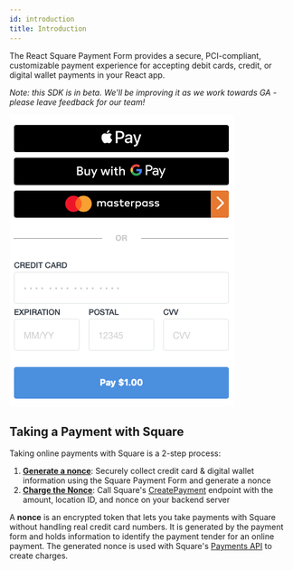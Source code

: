 ```yaml
---
id: introduction
title: Introduction
---
```


The React Square Payment Form provides a secure, PCI-compliant, customizable payment experience for accepting debit cards, credit, or digital wallet payments in your React app.

*Note: this SDK is in beta. We'll be improving it as we work towards GA - please leave feedback for our team!*

![Square Payment Form Example](assets/payment-form-complete.png)

## Taking a Payment with Square

Taking online payments with Square is a 2-step process:

1. **[Generate a nonce](paymentform.md)**: Securely collect credit card & digital wallet information using the Square Payment Form and generate a nonce
2. **[Charge the Nonce](charging.md)**: Call Square's [CreatePayment](https://developer.squareup.com/docs/api/connect/v2#endpoint-payments-createpayment) endpoint with the amount, location ID, and nonce on your backend server

A **nonce** is an encrypted token that lets you take payments with Square without handling real credit card numbers. It is generated by the payment form and holds information to identify the payment tender for an online payment. The generated nonce is used with Square's [Payments API](https://developer.squareup.com/docs/payments-api/overview) to create charges.
